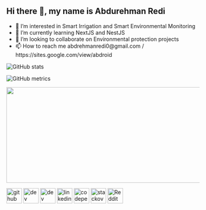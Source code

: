 ## Hi there 👋, my name is Abdurehman Redi
<ul>
  <li>👀 I’m interested in Smart Irrigation and Smart Environmental Monitoring</li>
  <li>🌱 I’m currently learning NextJS and NestJS</li>
  <li>💞️ I’m looking to collaborate on Environmental protection projects </li>
  <li>📫 How to reach me abdrehmanredi0@gmail.com / https://sites.google.com/view/abdroid</li> 
</ul>



![GitHub stats](https://github-readme-stats.vercel.app/api?username=Abduino&show_icons=true) 

![GitHub metrics](https://metrics.lecoq.io/Abduino) 




<img width=600 height=250 src="https://images.app.goo.gl/XRRDcSbEL6apj2KEA"/>



[<img src='https://cdn.jsdelivr.net/npm/simple-icons@3.0.1/icons/github.svg' alt='github' height='40'>](https://github.com/Abduinohttps://github.com/Abduino)  [<img src='https://cdn.jsdelivr.net/npm/simple-icons@3.0.1/icons/dev-dot-to.svg' alt='dev' height='40'>](https://dev.to/@abduino)  [<img src='https://cdn.jsdelivr.net/npm/simple-icons@3.0.1/icons/hashnode.svg' alt='dev' height='40'>](@abduino)  [<img src='https://cdn.jsdelivr.net/npm/simple-icons@3.0.1/icons/linkedin.svg' alt='linkedin' height='40'>](www.linkedin.com/in/abduino)  [<img src='https://cdn.jsdelivr.net/npm/simple-icons@3.0.1/icons/codepen.svg' alt='codepen' height='40'>](https://codepen.io/abduino)  [<img src='https://cdn.jsdelivr.net/npm/simple-icons@3.0.1/icons/stackoverflow.svg' alt='stackoverflow' height='40'>](https://stackoverflow.com/users/https://stackoverflow.com/users/20179571/abdurehman-redi)  [<img src='https://cdn.jsdelivr.net/npm/simple-icons@3.0.1/icons/reddit.svg' alt='Reddit' height='40'>](https://www.reddit.com/user/u/abduinoreddit)  

<!---
Abduino/Abduino is a ✨ special ✨ repository because its `README.md` (this file) appears on your GitHub profile.
You can click the Preview link to take a look at your changes.
--->
